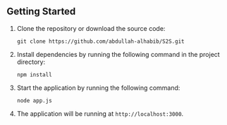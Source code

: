 ## Getting Started

1. Clone the repository or download the source code:
   ```
   git clone https://github.com/abdullah-alhabib/S2S.git
   ```
2. Install dependencies by running the following command in the project directory:
   ```
   npm install
   ```
3. Start the application by running the following command:
   ```
   node app.js
   ```
4. The application will be running at `http://localhost:3000`.